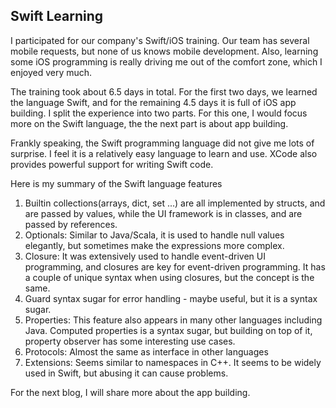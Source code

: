 ## Swift Learning
I participated for our company's Swift/iOS training. Our team has several mobile requests, but none of us knows mobile development. Also, learning some iOS programming is really driving me out of the comfort zone, which I enjoyed very much.

The training took about 6.5 days in total. For the first two days, we learned the language Swift, and for the remaining 4.5 days it is full of iOS app building. I split the experience into two parts. For this one, I would focus more on the Swift language, the the next part is about app building.

Frankly speaking, the Swift programming language did not give me lots of surprise. I feel it is a relatively easy language to learn and use. XCode also provides powerful support for writing Swift code.

Here is my summary of the Swift language features

1. Builtin collections(arrays, dict, set ...) are all implemented by structs, and are passed by values, while the UI framework is in classes, and are passed by references.
2. Optionals: Similar to Java/Scala, it is used to handle null values elegantly, but sometimes make the expressions more complex.
3. Closure: It was extensively used to handle event-driven UI programming, and closures are key for event-driven programming. It has a couple of unique syntax when using closures, but the concept is the same.
4. Guard syntax sugar for error handling - maybe useful, but it is a syntax sugar.
5. Properties: This feature also appears in many other languages including Java. Computed properties is a syntax sugar, but building on top of it, property observer has some interesting use cases.
6. Protocols: Almost the same as interface in other languages
7. Extensions: Seems similar to namespaces in C++. It seems to be widely used in Swift, but abusing it can cause problems.

For the next blog, I will share more about the app building.